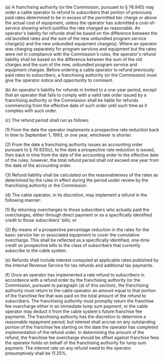 (a) A franchising authority (or the Commission, pursuant to § 76.945) may order a cable operator to refund to subscribers that portion of previously paid rates determined to be in excess of the permitted tier charge or above the actual cost of equipment, unless the operator has submitted a cost-of-service showing which justifies the rate charged as reasonable. An operator's liability for refunds shall be based on the difference between the old bundled rates and the sum of the new unbundled program service charge(s) and the new unbundled equipment charge(s). Where an operator was charging separately for program services and equipment but the rates were not in compliance with the Commission's rules, the operator's refund liability shall be based on the difference between the sum of the old charges and the sum of the new, unbundled program service and equipment charges. Before ordering a cable operator to refund previously paid rates to subscribers, a franchising authority (or the Commission) must give the operator notice and opportunity to comment.

(b) An operator's liability for refunds in limited to a one-year period, except that an operator that fails to comply with a valid rate order issued by a franchising authority or the Commission shall be liable for refunds commencing from the effective date of such order until such time as it complies with such order.

(c) The refund period shall run as follows:

(1) From the date the operator implements a prospective rate reduction back in time to September 1, 1993, or one year, whichever is shorter.

(2) From the date a franchising authority issues an accounting order pursuant to § 76.933(c), to the date a prospective rate reduction is issued, then back in time from the date of the accounting order to the effective date of the rules; however, the total refund period shall not exceed one year from the date of the accounting order.

(3) Refund liability shall be calculated on the reasonableness of the rates as determined by the rules in effect during the period under review by the franchising authority or the Commission.

(d) The cable operator, in its discretion, may implement a refund in the following manner:

(1) By returning overcharges to those subscribers who actually paid the overcharges, either through direct payment or as a specifically identified credit to those subscribers' bills; or

(2) By means of a prospective percentage reduction in the rates for the basic service tier or associated equipment to cover the cumulative overcharge. This shall be reflected as a specifically identified, one-time credit on prospective bills to the class of subscribers that currently subscribe to the cable system.

(e) Refunds shall include interest computed at applicable rates published by the Internal Revenue Service for tax refunds and additional tax payments.

(f) Once an operator has implemented a rate refund to subscribers in accordance with a refund order by the franchising authority (or the Commission, pursuant to paragraph (a) of this section), the franchising authority must return to the cable operator an amount equal to that portion of the franchise fee that was paid on the total amount of the refund to subscribers. The franchising authority must promptly return the franchise fee overcharge either in an immediate lump sum payment, or the cable operator may deduct it from the cable system's future franchise fee payments. The franchising authority has the discretion to determine a reasonable repayment period, but interest shall accrue on any outstanding portion of the franchise fee starting on the date the operator has completed implementation of the refund order. In determining the amount of the refund, the franchise fee overcharge should be offset against franchise fees the operator holds on behalf of the franchising authority for lump sum payment. The interest rate on any refund owed to the operator presumptively shall be 11.25%.

